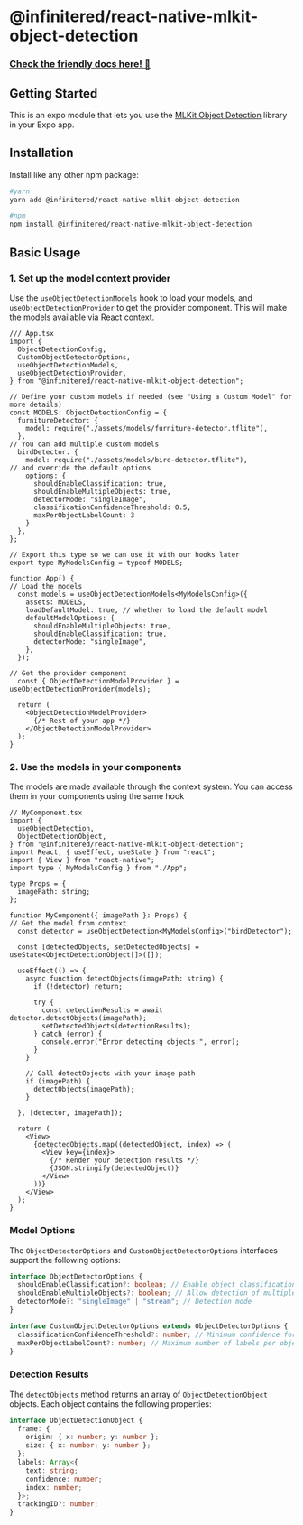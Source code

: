 # @infinitered/react-native-mlkit-object-detection

### [Check the friendly docs here! 📖](https://docs.infinite.red/react-native-mlkit/object-detection)

## Getting Started

This is an expo module that lets you use
the [MLKit Object Detection](https://developers.google.com/ml-kit/vision/object-detection) library in your Expo app.

## Installation

Install like any other npm package:

```bash
#yarn
yarn add @infinitered/react-native-mlkit-object-detection

#npm
npm install @infinitered/react-native-mlkit-object-detection
```

## Basic Usage

### 1. Set up the model context provider

Use the `useObjectDetectionModels` hook to load your models, and `useObjectDetectionProvider` to get the provider
component.
This will make the models available via React context.

```tsx
/// App.tsx
import {
  ObjectDetectionConfig,
  CustomObjectDetectorOptions,
  useObjectDetectionModels,
  useObjectDetectionProvider,
} from "@infinitered/react-native-mlkit-object-detection";

// Define your custom models if needed (see "Using a Custom Model" for more details)
const MODELS: ObjectDetectionConfig = {
  furnitureDetector: {
    model: require("./assets/models/furniture-detector.tflite"),
  },
// You can add multiple custom models
  birdDetector: {
    model: require("./assets/models/bird-detector.tflite"),
// and override the default options
    options: {
      shouldEnableClassification: true,
      shouldEnableMultipleObjects: true,
      detectorMode: "singleImage",
      classificationConfidenceThreshold: 0.5,
      maxPerObjectLabelCount: 3
    }
  },
};

// Export this type so we can use it with our hooks later
export type MyModelsConfig = typeof MODELS;

function App() {
// Load the models
  const models = useObjectDetectionModels<MyModelsConfig>({
    assets: MODELS,
    loadDefaultModel: true, // whether to load the default model
    defaultModelOptions: {
      shouldEnableMultipleObjects: true,
      shouldEnableClassification: true,
      detectorMode: "singleImage",
    },
  });

// Get the provider component
  const { ObjectDetectionModelProvider } = useObjectDetectionProvider(models);

  return (
    <ObjectDetectionModelProvider>
      {/* Rest of your app */}
    </ObjectDetectionModelProvider>
  );
}
```

### 2. Use the models in your components

The models are made available through the context system. You can access them in your components using the same hook

```tsx
// MyComponent.tsx
import {
  useObjectDetection,
  ObjectDetectionObject,
} from "@infinitered/react-native-mlkit-object-detection";
import React, { useEffect, useState } from "react";
import { View } from "react-native";
import type { MyModelsConfig } from "./App";

type Props = {
  imagePath: string;
};

function MyComponent({ imagePath }: Props) {
// Get the model from context
  const detector = useObjectDetection<MyModelsConfig>("birdDetector");

  const [detectedObjects, setDetectedObjects] = useState<ObjectDetectionObject[]>([]);

  useEffect(() => {
    async function detectObjects(imagePath: string) {
      if (!detector) return;

      try {
        const detectionResults = await detector.detectObjects(imagePath);
        setDetectedObjects(detectionResults);
      } catch (error) {
        console.error("Error detecting objects:", error);
      }
    }

    // Call detectObjects with your image path
    if (imagePath) {
      detectObjects(imagePath);
    }

  }, [detector, imagePath]);

  return (
    <View>
      {detectedObjects.map((detectedObject, index) => (
        <View key={index}>
          {/* Render your detection results */}
          {JSON.stringify(detectedObject)}
        </View>
      ))}
    </View>
  );
}
```

### Model Options

The `ObjectDetectorOptions` and `CustomObjectDetectorOptions` interfaces support the following options:

```ts
interface ObjectDetectorOptions {
  shouldEnableClassification?: boolean; // Enable object classification
  shouldEnableMultipleObjects?: boolean; // Allow detection of multiple objects
  detectorMode?: "singleImage" | "stream"; // Detection mode
}

interface CustomObjectDetectorOptions extends ObjectDetectorOptions {
  classificationConfidenceThreshold?: number; // Minimum confidence for classification
  maxPerObjectLabelCount?: number; // Maximum number of labels per object
}
```

### Detection Results

The `detectObjects` method returns an array of `ObjectDetectionObject` objects. Each object contains the
following properties:

```ts
interface ObjectDetectionObject {
  frame: {
    origin: { x: number; y: number };
    size: { x: number; y: number };
  };
  labels: Array<{
    text: string;
    confidence: number;
    index: number;
  }>;
  trackingID?: number;
}
```

